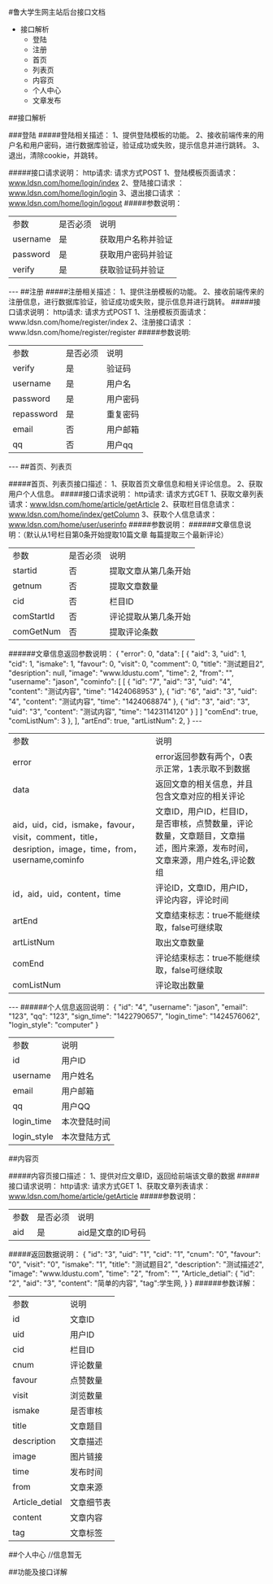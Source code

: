 #鲁大学生网主站后台接口文档
<ul>
  <li>接口解析
    <ul>
      <li>登陆</li>
      <li>注册</li>
      <li>首页</li>
      <li>列表页</li>
      <li>内容页</li>
      <li>个人中心</li>
      <li>文章发布</li>
    </ul>
  </li>
</ul>
##接口解析

###登陆
#####登陆相关描述：
    1、提供登陆模板的功能。
    2、接收前端传来的用户名和用户密码，进行数据库验证，验证成功或失败，提示信息并进行跳转。
    3、退出，清除cookie，并跳转。

#####接口请求说明：
    http请求: 请求方式POST
    1、登陆模板页面请求：www.ldsn.com/home/login/index
    2、登陆接口请求    ：www.ldsn.com/home/login/login
    3、退出接口请求    ：www.ldsn.com/home/login/logout
#####参数说明：
<table>
  <tr>
    <td>参数</td>
    <td>是否必须</td>
    <td>说明</td>
  </tr>
  <tr>
    <td>username</td>
    <td>是</td>
    <td>获取用户名称并验证</td>
  </tr>
  <tr>
    <td>password</td>
    <td>是</td>
    <td>获取用户密码并验证</td>
  </tr>
  <tr>
    <td>verify</td>
    <td>是</td>
    <td>获取验证码并验证</td>
  </tr>
</table>
---
##注册
#####注册相关描述：
     1、提供注册模板的功能。
     2、接收前端传来的注册信息，进行数据库验证，验证成功或失败，提示信息并进行跳转。
#####接口请求说明：
     http请求: 请求方式POST
    1、注册模板页面请求：www.ldsn.com/home/register/index
    2、注册接口请求    ：www.ldsn.com/home/register/register
#####参数说明:
<table>
  <tr>
    <td>参数</td>
    <td>是否必须</td>
    <td>说明</td>
  </tr>
  <tr>
    <td>verify</td>
    <td>是</td>
    <td>验证码</td>
  </tr>
  <tr>
    <td>username</td>
    <td>是</td>
    <td>用户名</td>
  </tr>
  <tr>
    <td>password</td>
    <td>是</td>
    <td>用户密码</td>
  </tr>
  <tr>
    <td>repassword</td>
    <td>是</td>
    <td>重复密码</td>
  </tr>
  <tr>
    <td>email</td>
    <td>否</td>
    <td>用户邮箱</td>
  </tr>
  <tr>
    <td>qq</td>
    <td>否</td>
    <td>用户qq</td>
  </tr>
</table>
---
##首页、列表页

#####首页、列表页接口描述：
     1、获取首页文章信息和相关评论信息。
     2、获取用户个人信息。
#####接口请求说明：
    http请求: 请求方式GET
    1、获取文章列表请求：www.ldsn.com/home/article/getArticle
    2、获取栏目信息请求：www.ldsn.com/home/index/getColumn
    3、获取个人信息请求：www.ldsn.com/home/user/userinfo
#####参数说明：
######文章信息说明：（默认从1号栏目第0条开始提取10篇文章 每篇提取三个最新评论）
<table>
  <tr>
    <td>参数</td>
    <td>是否必须</td>
    <td>说明</td>
  </tr>
  <tr>
    <td>startid</td>
    <td>否</td>
    <td>提取文章从第几条开始</td>
  </tr>
  <tr>
    <td>getnum</td>
    <td>否</td>
    <td>提取文章数量</td>
  </tr>
  <tr>
    <td>cid</td>
    <td>否</td>
    <td>栏目ID</td>
  </tr>
  <tr>
    <td>comStartId</td>
    <td>否</td>
    <td>评论提取从第几条开始</td>
  </tr>
  <tr>
    <td>comGetNum</td>
    <td>否</td>
    <td>提取评论条数</td>
  </tr>
</table>
######文章信息返回参数说明：
    {
    "error": 0,
    "data": [
        {
            "aid": 3,
            "uid": 1,
            "cid": 1,
            "ismake": 1,
            "favour": 0,
            "visit": 0,
            "comment": 0,
            "title": "测试题目2",
            "desription": null,
            "image": "www.ldustu.com",
            "time": 2,
            "from": "",
            "username": "jason",
            "cominfo": [
                [
                    {
                        "id": "7",
                        "aid": "3",
                        "uid": "4",
                        "content": "测试内容",
                        "time": "1424068953"
                    },
                    {
                        "id": "6",
                        "aid": "3",
                        "uid": "4",
                        "content": "测试内容",
                        "time": "1424068874"
                    },
                    {
                        "id": "3",
                        "aid": "3",
                        "uid": "3",
                        "content": "测试内容",
                        "time": "1423114120"
                    }
                ]
            ]
            "comEnd": true,
            "comListNum": 3
        },
    ],
    "artEnd": true,
    "artListNum": 2,
     }
---
<table>
  <tr>
    <td>参数</td>
    <td>说明</td>
  </tr>
  <tr>
    <td>error</td>
    <td>error返回参数有两个，0表示正常，1表示取不到数据</td>
  </tr>
  <tr>
    <td>data</td>
    <td>返回文章的相关信息，并且包含文章对应的相关评论</td>
  </tr>
  <tr>
    <td>aid，uid，cid，ismake，favour，visit，comment，title，desription，image，time，from，username,cominfo</td>
    <td>文章ID，用户ID，栏目ID，是否审核，点赞数量，评论数量，文章题目，文章描述，图片来源，发布时间，文章来源，用户姓名,评论数组</td>
  </tr>
  <tr>
    <td>id，aid，uid，content，time</td>
    <td>评论ID，文章ID，用户ID，评论内容，评论时间</td>
  </tr>
  <tr>
    <td>artEnd</td>
    <td>文章结束标志：true不能继续取，false可继续取</td>
  </tr>
  <tr>
    <td>artListNum</td>
    <td>取出文章数量</td>
  </tr>
  <tr>
    <td>comEnd</td>
    <td>评论结束标志：true不能继续取，false可继续取</td>
  </tr>
  <tr>
    <td>comListNum</td>
    <td>评论取出数量</td>
  </tr>
</table>
---
######个人信息返回说明：
     {
    "id": "4",
    "username": "jason",
    "email": "123",
    "qq": "123",
    "sign_time": "1422790657",
    "login_time": "1424576062",
    "login_style": "computer"
     }
<table>
  <tr>
    <td>参数</td>
    <td>说明</td>
  </tr>
  <tr>
    <td>id</td>
    <td>用户ID</td>
  </tr>
  <tr>
    <td>username</td>
    <td>用户姓名</td>
  </tr>
  <tr>
    <td>email</td>
    <td>用户邮箱</td>
  </tr>
  <tr>
    <td>qq</td>
    <td>用户QQ</td>
  </tr>
  <tr>
    <td>login_time</td>
    <td>本次登陆时间</td>
  </tr>
  <tr>
    <td>login_style</td>
    <td>本次登陆方式</td>
  </tr>
</table>
##内容页

#####内容页接口描述：
     1、提供对应文章ID，返回给前端该文章的数据
#####接口请求说明：
    http请求: 请求方式GET
    1、获取文章列表请求：www.ldsn.com/home/article/getArticle
#####参数说明：
<table>
  <tr>
    <td>参数</td>
    <td>是否必须</td>
    <td>说明</td>
  </tr>
  <tr>
    <td>aid</td>
    <td>是</td>
    <td>aid是文章的ID号码</td>
  </tr>
</table>
#####返回数据说明：
     {
      "id": "3",
      "uid": "1",
      "cid": "1",
      "cnum": "0",
      "favour": "0",
      "visit": "0",
      "ismake": "1",
      "title": "测试题目2",
      "description": "测试描述2",
      "image": "www.ldustu.com",
      "time": "2",
      "from": "",
      "Article_detial": {
          "id": "2",
          "aid": "3",
          "content": "简单的内容",
          "tag":学生网,
      }
     }
######参数详解：
<table>
  <tr>
    <td>参数</td>
    <td>说明</td>
  </tr>
  <tr>
    <td>id</td>
    <td>文章ID</td>
  </tr>
  <tr>
    <td>uid</td>
    <td>用户ID</td>
  </tr>
  <tr>
    <td>cid</td>
    <td>栏目ID</td>
  </tr>
  <tr>
    <td>cnum</td>
    <td>评论数量</td>
  </tr>
  <tr>
    <td>favour</td>
    <td>点赞数量</td>
  </tr>
  <tr>
    <td>visit</td>
    <td>浏览数量</td>
  </tr>
  <tr>
    <td>ismake</td>
    <td>是否审核</td>
  </tr>
  <tr>
    <td>title</td>
    <td>文章题目</td>
  </tr>
  <tr>
    <td>description</td>
    <td>文章描述</td>
  </tr>
  <tr>
    <td>image</td>
    <td>图片链接</td>
  </tr>
  <tr>
    <td>time</td>
    <td>发布时间</td>
  </tr>
  <tr>
    <td>from</td>
    <td>文章来源</td>
  </tr>
  <tr>
    <td>Article_detial</td>
    <td>文章细节表</td>
  </tr>
  <tr>
    <td>content</td>
    <td>文章内容</td>
  </tr>
  <tr>
    <td>tag</td>
    <td>文章标签</td>
  </tr>
</table>
##个人中心
     //信息暂无

##功能及接口详解

